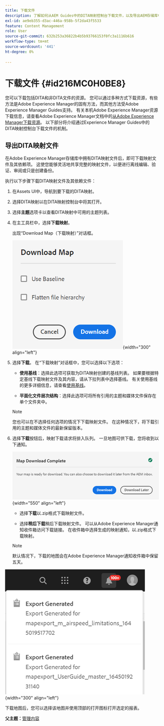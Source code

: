 ```yaml
---
title: 下载文件
description: 了解如何从AEM Guides中的DITA映射控制台下载文件，以及导出AEM存储库中的DITA映射文件。
exl-id: ae9eb355-d3ac-446a-958b-5f2da43f5533
feature: Content Management
role: User
source-git-commit: 632b253a36822b4b5b93766153f0fc3a1116b616
workflow-type: tm+mt
source-wordcount: '441'
ht-degree: 0%

---
```


# 下载文件 {#id216MC0H0BE8}

您可以下载包括DITA和非DITA文件的资源。 您可以通过多种方式下载资源，有些方法是Adobe Experience Manager的固有方法，而其他方法受Adobe Experience Manager Guides支持。 有关本机Adobe Experience Manager资源下载信息，请查看Adobe Experience Manager文档中的[从Adobe Experience Manager下载资源](https://experienceleague.adobe.com/docs/experience-manager-cloud-service/assets/manage/download-assets-from-aem.html)。 以下部分将介绍通过Experience Manager Guides中的DITA映射控制台下载文件的机制。

## 导出DITA映射文件

在Adobe Experience Manager存储库中拥有DITA映射文件后，即可下载映射文件及其依赖项。 这使您能够灵活地共享完整的映射文件，以便进行离线编辑、验证、审阅或只是创建备份。

执行以下步骤下载DITA映射文件及其依赖文件：

1. 在Assets UI中，导航到要下载的DITA映射。

1. 选择DITA映射以在DITA映射控制台中将其打开。

1. 选择&#x200B;**主题**&#x200B;选项卡以查看DITA映射中可用的主题列表。

1. 在主工具栏中，选择&#x200B;**下载映射**。

   出现“Download Map（下载映射）”对话框。

   ![](images/download-map.png){width="300" align="left"}

1. 选择&#x200B;**下载**。 在“下载映射”对话框中，您可以选择以下选项：

   - **使用基线**：选择此选项可获取为DITA映射创建的基线列表。 如果要根据特定基线下载映射文件及其内容，请从下拉列表中选择基线。 有关使用基线的更多详细信息，请查看[使用基线](generate-output-use-baseline-for-publishing.md#)。

   - **平面化文件层次结构**：选择此选项可将所有引用的主题和媒体文件保存在单个文件夹中。


   >[!NOTE]
   >
   > 您也可以在不选择任何选项的情况下下载映射文件。 在这种情况下，将下载引用的主题和媒体文件的最新保留版本。

1. 选择&#x200B;**下载**&#x200B;按钮后，映射下载请求将排入队列。 一旦地图可供下载，您将收到以下通知。

   ![](images/download-map-prompt.png){width="550" align="left"}

   - 选择&#x200B;**下载**&#x200B;以.zip格式下载映射文件。

   - 选择&#x200B;**稍后下载**&#x200B;稍后下载映射文件。 可以从Adobe Experience Manager通知收件箱访问下载链接。 在收件箱中选择生成的映射通知，以.zip格式下载映射。

   >[!NOTE]
   >
   > 默认情况下，下载的地图会在Adobe Experience Manager通知收件箱中保留五天。

![](images/download-map-inbox.png){width="300" align="left"}

下载地图后，您可以选择该地图并使用顶部的打开图标打开选定的报表。

**父主题：**[&#x200B;管理内容](authoring.md)
